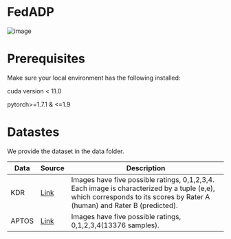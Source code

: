 # FedADP

![image](https://github.com/DR-dection/FedADP/assets/165360700/dc880610-f31a-4f81-be7b-4cfce55f1f7e)

# Prerequisites
Make sure your local environment has the following installed:

cuda version < 11.0
  
pytorch>=1.7.1 & <=1.9

# Datastes

We provide the dataset in the data folder.

| Data | Source| Description |
|---------|---------|---------|
| KDR | [Link](https://www.kaggle.com/competitions/diabetic-retinopathy-detection)|Images have five possible ratings, 0,1,2,3,4.  Each image is characterized by a tuple (e,e), which corresponds to its scores by Rater A (human) and Rater B (predicted).|
| APTOS |[Link](https://kaggle.com/competitions/aptos2019-blindness-detection)|Images have five possible ratings, 0,1,2,3,4(13376 samples).
